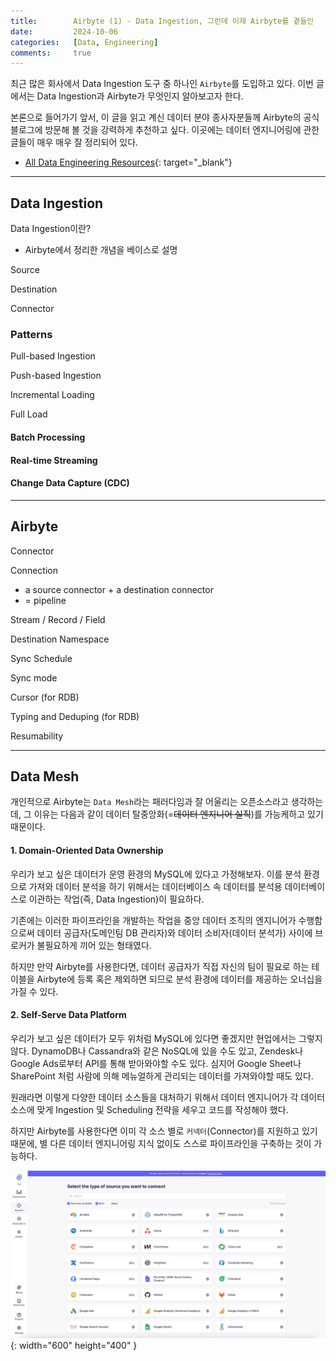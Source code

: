 ```yaml
---
title:        Airbyte (1) - Data Ingestion, 그런데 이제 Airbyte를 곁들인
date:         2024-10-06
categories:   [Data, Engineering]
comments:     true
---
```


최근 많은 회사에서 Data Ingestion 도구 중 하나인 `Airbyte`를 도입하고 있다. 이번 글에서는 Data Ingestion과 Airbyte가 무엇인지 알아보고자 한다.

본론으로 들어가기 앞서, 이 글을 읽고 계신 데이터 분야 종사자분들께 Airbyte의 공식 블로그에 방문해 볼 것을 강력하게 추천하고 싶다. 이곳에는 데이터 엔지니어링에 관한 글들이 매우 매우 잘 정리되어 있다.

- [All Data Engineering Resources](https://airbyte.com/data-engineering-resources){: target="_blank"}

---

## Data Ingestion

Data Ingestion이란?
- Airbyte에서 정리한 개념을 베이스로 설명

Source

Destination

Connector

### Patterns

Pull-based Ingestion

Push-based Ingestion

Incremental Loading

Full Load

#### Batch Processing

#### Real-time Streaming

#### Change Data Capture (CDC)



---

## Airbyte

Connector

Connection
- a source connector + a destination connector
- = pipeline

Stream / Record / Field

Destination Namespace

Sync Schedule

Sync mode

Cursor (for RDB)

Typing and Deduping (for RDB)

Resumability


---

## Data Mesh

개인적으로 Airbyte는 `Data Mesh`라는 패러다임과 잘 어울리는 오픈소스라고 생각하는데, 그 이유는 다음과 같이 데이터 탈중앙화(=~~데이터 엔지니어 실직~~)를 가능케하고 있기 때문이다.

#### 1. Domain-Oriented Data Ownership

우리가 보고 싶은 데이터가 운영 환경의 MySQL에 있다고 가정해보자. 이를 분석 환경으로 가져와 데이터 분석을 하기 위해서는 데이터베이스 속 데이터를 분석용 데이터베이스로 이관하는 작업(즉, Data Ingestion)이 필요하다.

기존에는 이러한 파이프라인을 개발하는 작업을 중앙 데이터 조직의 엔지니어가 수행함으로써 데이터 공급자(도메인팀 DB 관리자)와 데이터 소비자(데이터 분석가) 사이에 브로커가 불필요하게 끼어 있는 형태였다.

하지만 만약 Airbyte를 사용한다면, 데이터 공급자가 직접 자신의 팀이 필요로 하는 테이블을 Airbyte에 등록 혹은 제외하면 되므로 분석 환경에 데이터를 제공하는 오너십을 가질 수 있다.

#### 2. Self-Serve Data Platform

우리가 보고 싶은 데이터가 모두 위처럼 MySQL에 있다면 좋겠지만 현업에서는 그렇지 않다. DynamoDB나 Cassandra와 같은 NoSQL에 있을 수도 있고, Zendesk나 Google Ads로부터 API를 통해 받아와야할 수도 있다. 심지어 Google Sheet나 SharePoint 처럼 사람에 의해 메뉴얼하게 관리되는 데이터를 가져와야할 때도 있다.

원래라면 이렇게 다양한 데이터 소스들을 대처하기 위해서 데이터 엔지니어가 각 데이터 소스에 맞게 Ingestion 및 Scheduling 전략을 세우고 코드를 작성해야 했다.

하지만 Airbyte를 사용한다면 이미 각 소스 별로 `커넥터`(Connector)를 지원하고 있기 때문에, 별 다른 데이터 엔지니어링 지식 없이도 스스로 파이프라인을 구축하는 것이 가능하다.

![image_01](/assets/img/posts/2024-10-06/image_01.jpg){: width="600" height="400" }

